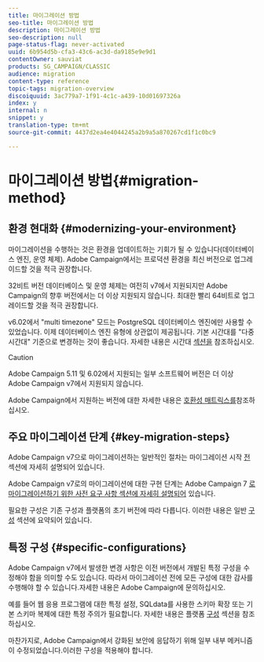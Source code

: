 ```yaml
---
title: 마이그레이션 방법
seo-title: 마이그레이션 방법
description: 마이그레이션 방법
seo-description: null
page-status-flag: never-activated
uuid: 6b954d5b-cfa3-43c6-ac3d-da9185e9e9d1
contentOwner: sauviat
products: SG_CAMPAIGN/CLASSIC
audience: migration
content-type: reference
topic-tags: migration-overview
discoiquuid: 3ac779a7-1f91-4c1c-a439-10d01697326a
index: y
internal: n
snippet: y
translation-type: tm+mt
source-git-commit: 4437d2ea4e4044245a2b9a5a870267cd1f1c0bc9

---
```



# 마이그레이션 방법{#migration-method}

## 환경 현대화 {#modernizing-your-environment}

마이그레이션을 수행하는 것은 환경을 업데이트하는 기회가 될 수 있습니다(데이터베이스 엔진, 운영 체제). Adobe Campaign에서는 프로덕션 환경을 최신 버전으로 업그레이드할 것을 적극 권장합니다.

32비트 버전 데이터베이스 및 운영 체제는 여전히 v7에서 지원되지만 Adobe Campaign의 향후 버전에서는 더 이상 지원되지 않습니다. 최대한 빨리 64비트로 업그레이드할 것을 적극 권장합니다.

v6.02에서 &quot;multi timezone&quot; 모드는 PostgreSQL 데이터베이스 엔진에만 사용할 수 있었습니다. 이제 데이터베이스 엔진 유형에 상관없이 제공됩니다. 기본 시간대를 &quot;다중 시간대&quot; 기준으로 변경하는 것이 좋습니다. 자세한 내용은 시간대 [섹션을](../../migration/using/general-configurations.md#time-zones) 참조하십시오.

>[!CAUTION]
>
>Adobe Campaign 5.11 및 6.02에서 지원되는 일부 소프트웨어 버전은 더 이상 Adobe Campaign v7에서 지원되지 않습니다.
>
>Adobe Campaign에서 지원하는 버전에 대한 자세한 내용은 [호환성 매트릭스를](https://helpx.adobe.com/campaign/kb/compatibility-matrix.html)참조하십시오.

## 주요 마이그레이션 단계 {#key-migration-steps}

Adobe Campaign v7으로 마이그레이션하는 일반적인 절차는 마이그레이션 시작 [전](../../migration/using/before-starting-migration.md) 섹션에 자세히 설명되어 있습니다.

Adobe Campaign v7로의 마이그레이션에 대한 구현 단계는 Adobe Campaign 7 [로 마이그레이션하기 위한 사전 요구 사항 섹션에 자세히 설명되어](../../migration/using/prerequisites-for-migration-to-adobe-campaign-7.md) 있습니다.

필요한 구성은 기존 구성과 플랫폼의 초기 버전에 따라 다릅니다. 이러한 내용은 일반 [구성](../../migration/using/general-configurations.md) 섹션에 요약되어 있습니다.

## 특정 구성 {#specific-configurations}

Adobe Campaign v7에서 발생한 변경 사항은 이전 버전에서 개발된 특정 구성을 수정해야 함을 의미할 수도 있습니다. 따라서 마이그레이션 전에 모든 구성에 대한 감사를 수행해야 할 수 있습니다.자세한 내용은 Adobe Campaign에 문의하십시오.

예를 들어 웹 응용 프로그램에 대한 특정 설정, SQLdata를 사용한 스키마 확장 또는 기본 스키마 복제에 대한 특정 주의가 필요합니다. 자세한 내용은 플랫폼 [구성](../../migration/using/configuring-your-platform.md) 섹션을 참조하십시오.

마찬가지로, Adobe Campaign에서 강화된 보안에 응답하기 위해 일부 내부 메커니즘이 수정되었습니다.이러한 구성을 적용해야 합니다.
